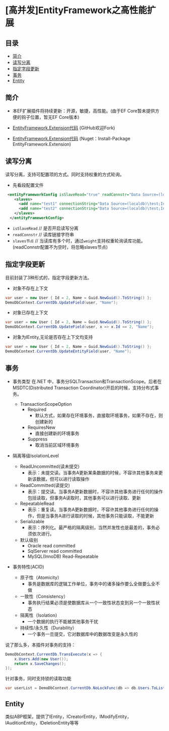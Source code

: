 # [高并发]EntityFramework之高性能扩展

## 目录
- [简介](#简介)
- [读写分离](#读写分离)
- [指定字段更新](#指定字段更新)
- [事务](#事务)
- [Entity](#Entity)

## 简介
- 本EF扩展插件将持续更新：开源，敏捷，高性能。(由于EF Core暂未提供方便的钩子位置，暂无EF Core版本)

- [EntityFramework.Extension代码](https://github.com/NeverCL/EntityFramework.Extension) (GitHub欢迎Fork)

- [EntityFramework.Extension代码](https://www.nuget.org/packages/EntityFramework.Extension/) (Nuget：Install-Package EntityFramework.Extension)

## 读写分离
读写分离，支持可配置项的方式。同时支持权重的方式轮询。

- 先看段配置文件
```xml
 <entityFrameworkConfig isSlaveRead="true" readConnstr="Data Source=(localdb)\test;Initial Catalog=Demo;Integrated Security=True;">
    <slaves>
      <add name="test1" connectionString="Data Source=(localdb)\test;Initial Catalog=Demo;Integrated Security=True;" weight="1"/>
      <add name="test2" connectionString="Data Source=(localdb)\test;Initial Catalog=Demo;Integrated Security=True;" weight="10"/>
    </slaves>
  </entityFrameworkConfig>
```
- `isSlaveRead`   // 是否开启读写分离
- `readConnstr`   // 读库链接字符串
- `slaves节点`    // 当读库有多个时，通过`weight`支持权重轮询读库功能。(readConnstr配置不为空时，将忽略slaves节点)

## 指定字段更新
目前封装了3种形式的，指定字段更新方法。

- 对象不存在上下文
```c#
var user = new User { Id = 2, Name = Guid.NewGuid().ToString() };
DemoDbContext.CurrentDb.UpdateField(user, "Name");
```

- 对象已存在上下文
```c#
var user = new User { Id = 2, Name = Guid.NewGuid().ToString() };
DemoDbContext.CurrentDb.UpdateField(user, x => x.Id == 2, "Name");
```

- 对象为IEntity,无论是否存在上下文均支持
```c#
var user = new User { Id = 2, Name = Guid.NewGuid().ToString() };
DemoDbContext.CurrentDb.UpdateEntityField(user, "Name");
```
## 事务
- 事务类型
在.NET 中，事务分SQLTransaction和TransactionScope。后者在MSDTC(Distributed Transaction Coordinator)开启的时候，支持分布式事务。
    - TransactionScopeOption
        - Required
            - 默认方式，如果存在环境事务，直接取环境事务，如果不存在，则创建新的
        - RequiresNew
            - 直接创建新的环境事务
        - Suppress
            - 取消当前区域环境事务

- 隔离等级IsolationLevel
    - ReadUncommitted(读未提交)
        - 表示：未提交读。当事务A更新某条数据的时候，不容许其他事务来更新该数据，但可以进行读取操作
    - ReadCommitted(读提交)
        - 表示：提交读。当事务A更新数据时，不容许其他事务进行任何的操作包括读取，但事务A读取时，其他事务可以进行读取、更新
    - RepeatableRead
        - 表示：重复读。当事务A更新数据时，不容许其他事务进行任何的操作，但是当事务A进行读取的时候，其他事务只能读取，不能更新
    - Serializable
        - 表示：序列化。最严格的隔离级别，当然并发性也是最差的，事务必须依次进行。
    - 默认级别
        - Oracle	read committed
        - SqlServer	read committed
        - MySQL(InnoDB)	Read-Repeatable

- 事务特性(ACID)
    - 原子性（Atomicity）
        - 事务是数据库的逻辑工作单位，事务中的诸多操作要么全做要么全不做
    - 一致性（Consistency）
        - 事务执行结果必须是使数据库从一个一致性状态变到另一个一致性状态
    - 隔离性（Isolation）
        - 一个数据的执行不能被其他事务干扰
    - 持续性/永久性（Durability）
        - 一个事务一旦提交，它对数据库中的数据改变是永久性的

说了那么多，本插件对事务的支持：

```c#
DemoDbContext.CurrentDb.TransExecute(x => {
    x.Users.Add(new User());
    return x.SaveChanges();
});
```

针对事务，同时支持锁的读取功能
```c#
var userList = DemoDbContext.CurrentDb.NoLockFunc(db => db.Users.ToList());
```

## Entity
类似ABP框架，提供了IEntity，ICreatorEntity，IModifyEntity，IAuditionEntity，IDeletionEntity等等